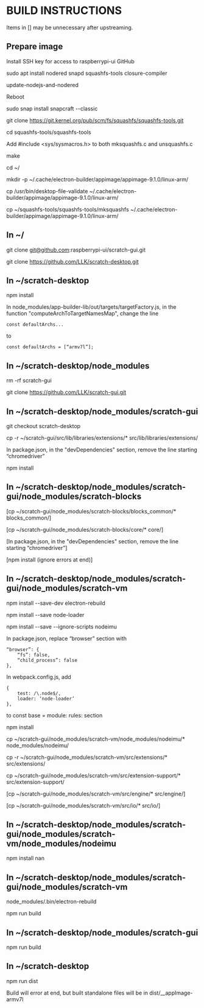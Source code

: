 BUILD INSTRUCTIONS
==================

Items in [] may be unnecessary after upstreaming.

Prepare image
-------------

Install SSH key for access to raspberrypi-ui GitHub

sudo apt install nodered snapd squashfs-tools closure-compiler

update-nodejs-and-nodered

Reboot

sudo snap install snapcraft --classic

git clone https://git.kernel.org/pub/scm/fs/squashfs/squashfs-tools.git

cd squashfs-tools/squashfs-tools

Add #include <sys/sysmacros.h> to both mksquashfs.c and unsquashfs.c

make

cd ~/

mkdir -p ~/.cache/electron-builder/appimage/appimage-9.1.0/linux-arm/

cp /usr/bin/desktop-file-validate ~/.cache/electron-builder/appimage/appimage-9.1.0/linux-arm/

cp ~/squashfs-tools/squashfs-tools/mksquashfs ~/.cache/electron-builder/appimage/appimage-9.1.0/linux-arm/


In ~/
-----

git clone git@github.com:raspberrypi-ui/scratch-gui.git

git clone https://github.com/LLK/scratch-desktop.git


In ~/scratch-desktop
--------------------

npm install

In node_modules/app-builder-lib/out/targets/targetFactory.js, in the function "computeArchToTargetNamesMap", change the line

    const defaultArchs...
    
to

    const defaultArchs = [“armv7l”];
    
    

In ~/scratch-desktop/node_modules
---------------------------------

rm -rf scratch-gui

git clone https://github.com/LLK/scratch-gui.git


In ~/scratch-desktop/node_modules/scratch-gui
---------------------------------------------

git checkout scratch-desktop

cp -r ~/scratch-gui/src/lib/libraries/extensions/* src/lib/libraries/extensions/

In package.json, in the "devDependencies" section, remove the line starting “chromedriver”

npm install


In ~/scratch-desktop/node_modules/scratch-gui/node_modules/scratch-blocks
-------------------------------------------------------------------------

[cp ~/scratch-gui/node_modules/scratch-blocks/blocks_common/* blocks_common/]

[cp ~/scratch-gui/node_modules/scratch-blocks/core/* core/]

[In package.json, in the "devDependencies" section, remove the line starting “chromedriver”]

[npm install (ignore errors at end)]


In ~/scratch-desktop/node_modules/scratch-gui/node_modules/scratch-vm
---------------------------------------------------------------------

npm install --save-dev electron-rebuild

npm install --save node-loader

npm install --save --ignore-scripts nodeimu

In package.json, replace “browser” section with 

    “browser”: {
	    “fs”: false,
	    “child_process”: false
    },

In webpack.config.js, add 

    {
	    test: /\.node$/,
	    loader: ‘node-loader’
    },
    
to const base = module: rules: section

npm install

cp ~/scratch-gui/node_modules/scratch-vm/node_modules/nodeimu/* node_modules/nodeimu/

cp -r ~/scratch-gui/node_modules/scratch-vm/src/extensions/* src/extensions/

cp ~/scratch-gui/node_modules/scratch-vm/src/extension-support/* src/extension-support/

[cp ~/scratch-gui/node_modules/scratch-vm/src/engine/* src/engine/]

[cp ~/scratch-gui/node_modules/scratch-vm/src/io/* src/io/]


In ~/scratch-desktop/node_modules/scratch-gui/node_modules/scratch-vm/node_modules/nodeimu
------------------------------------------------------------------------------------------

npm install nan


In ~/scratch-desktop/node_modules/scratch-gui/node_modules/scratch-vm
---------------------------------------------------------------------

node_modules/.bin/electron-rebuild

npm run build


In ~/scratch-desktop/node_modules/scratch-gui
---------------------------------------------

npm run build


In ~/scratch-desktop
--------------------

npm run dist

Build will error at end, but built standalone files will be in dist/__appImage-armv7l
